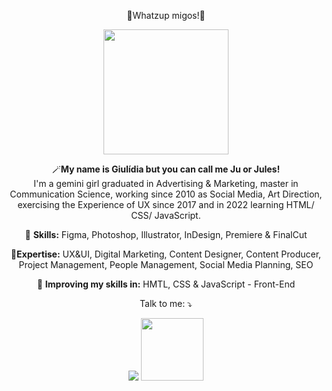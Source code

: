 
<span align="center">

💖Whatzup migos!💖

<div align="center">
<img src="https://user-images.githubusercontent.com/100308775/172048559-de0c2155-875c-46b2-bce6-4f315c1363f2.png" width="200px" />
</div>


<p align="center">
  🪄<strong>My name is Giulídia but you can call me Ju or Jules!</strong>  <br> I'm a gemini girl graduated in Advertising & Marketing, master in Communication Science, working since 2010 as Social Media, Art Direction, exercising the Experience of UX since 2017  and in 2022 learning HTML/ CSS/ JavaScript. 

</p>

<p align="center">
  💼 <strong>Skills:</strong> Figma, Photoshop, Illustrator, InDesign, Premiere & FinalCut 
  <p align="center">
🥇<strong>Expertise:</strong> UX&UI, Digital Marketing, Content Designer, Content Producer, Project Management, People Management, Social Media Planning, SEO</p>
<p align="center">
  📒 <strong>Improving my skills in:</strong> HMTL, CSS & JavaScript - Front-End</p>

<p align="center">
    
<p align="center">
  Talk to me: ⤵️
</p>

<div dir="auto">
  <a href="https://www.linkedin.com/in/giulidia/" alt="Linkedin">
  <img src="https://img.shields.io/badge/-Linkedin-0e76a8?style=for-the-badge&logo=Linkedin&logoColor=white&link=https://www.linkedin.com/in/keidsonroby/" /></a>
  <a href="https://giulidia.github.io/Jules/" alt="Github">
  <img src="https://user-images.githubusercontent.com/100308775/172060903-f103e2a0-25b8-45c6-8530-72d4eae7f560.png" width="100px" /></a>
</div>  
